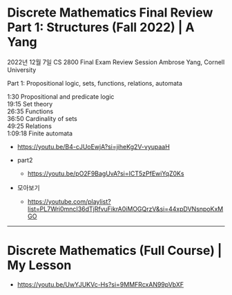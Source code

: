 # Discrete Mathematics Final Review Part 1: Structures (Fall 2022) | A Yang

2022년 12월 7일
CS 2800 Final Exam Review Session
Ambrose Yang, Cornell University

Part 1: Propositional logic, sets, functions, relations, automata

1:30 Propositional and predicate logic<br>
19:15 Set theory<br>
26:35 Functions<br>
36:50 Cardinality of sets<br>
49:25 Relations<br>
1:09:18 Finite automata<br>

- https://youtu.be/B4-cJUoEwjA?si=jiheKg2V-vyupaaH

- part2
  - https://youtu.be/pO2F9BagUvA?si=ICT5zPfEwiYqZ0Ks

- 모아보기 
  - https://youtube.com/playlist?list=PL7Wri0mncI36dTjRfvuFikrA0iMOGQrzV&si=44xpDVNsnpoKxMGO

<hr>

# Discrete Mathematics (Full Course) | My Lesson

- https://youtu.be/UwYJUKVc-Hs?si=9MMFRcxAN99pVbXF
